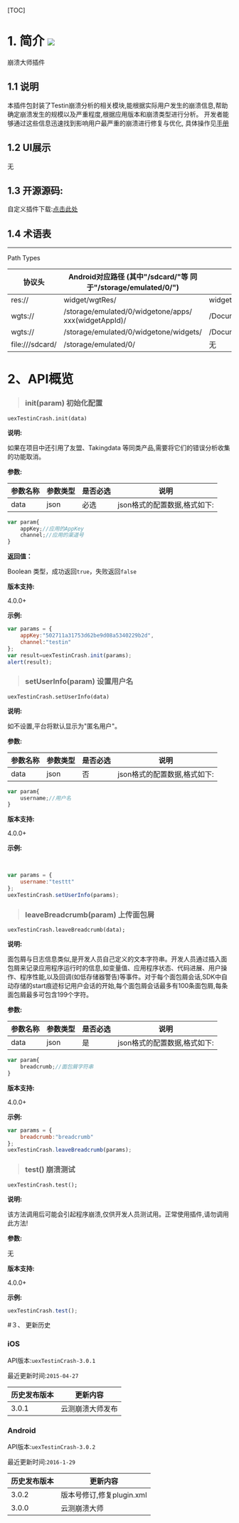 [TOC]

# 1. 简介 [![](http://appcan-download.oss-cn-beijing.aliyuncs.com/%E5%85%AC%E6%B5%8B%2Fgf.png)]()
崩溃大师插件

## 1.1 说明
本插件包封装了Testin崩溃分析的相关模块,能根据实际用户发生的崩溃信息,帮助确定崩溃发生的规模以及严重程度,根据应用版本和崩溃类型进行分析。
开发者能够通过这些信息迅速找到影响用户最严重的崩溃进行修复与优化, 具体操作见[手册](http://newdocx.appcan.cn/newdocx/docx?type=1046_975 "手册")

## 1.2 UI展示
无

## 1.3 开源源码:
自定义插件下载:[点击此处](http://plugin.appcan.cn/details.html?id=407_index)  

## 1.4 术语表

-----
Path Types

| 协议头             | Android对应路径 (其中"/sdcard/"等 同于"/storage/emulated/0/") | iOS对应路径                           |
| --------------- | ---------------------------------------- | --------------------------------- |
| res://          | widget/wgtRes/                           | widget/wgtRes                     |
| wgts://         | /storage/emulated/0/widgetone/apps/ xxx(widgetAppId)/ | /Documents/apps/xxx(widgetAppId)/ |
| wgts://         | /storage/emulated/0/widgetone/widgets/   | /Documents/widgets/               |
| file:///sdcard/ | /storage/emulated/0/                     | 无                                 |

# 2、API概览

> ### init(param) 初始化配置

`uexTestinCrash.init(data)`

**说明:**

如果在项目中还引用了友盟、Takingdata 等同类产品,需要将它们的错误分析收集的功能取消。

**参数:**

| 参数名称 | 参数类型 | 是否必选 | 说明                |
| ---- | ---- | ---- | ----------------- |
| data | json | 必选   | json格式的配置数据,格式如下: |

```javascript
var param{
	appKey;//应用的AppKey
	channel;//应用的渠道号
}
```

**返回值：**

Boolean 类型，成功返回`true`，失败返回`false`

**版本支持:**


4.0.0+                  

**示例:**

```javascript
var params = {
	appKey:"502711a31753d62be9d08a5340229b2d",
	channel:"testin"
};
var result=uexTestinCrash.init(params);
alert(result);
```

> ### setUserInfo(param) 设置用户名

`uexTestinCrash.setUserInfo(data)`

**说明:**

如不设置,平台将默认显示为"匿名用户"。
​                 

**参数:**

| 参数名称 | 参数类型 | 是否必选 | 说明                |
| ---- | ---- | ---- | ----------------- |
| data | json | 否    | json格式的配置数据,格式如下: |

```javascript
var param{
	username;//用户名
}
```

**版本支持:**


4.0.0+                  

**示例:**

​     

```javascript
var params = {
	username:"testtt"
};
uexTestinCrash.setUserInfo(params);
```


> ### leaveBreadcrumb(param) 上传面包屑

`uexTestinCrash.leaveBreadcrumb(data);`

**说明:**

面包屑与日志信息类似,是开发人员自己定义的文本字符串。开发人员通过插入面包屑来记录应用程序运行时的信息,如变量值、应用程序状态、代码进展、用户操作、程序性能,以及回调(如低存储器警告)等事件。对于每个面包屑会话,SDK中自动存储的start痕迹标记用户会话的开始,每个面包屑会话最多有100条面包屑,每条面包屑最多可包含199个字符。
​                 

**参数:**

| 参数名称 | 参数类型 | 是否必选 | 说明                |
| ---- | ---- | ---- | ----------------- |
| data | json | 是    | json格式的配置数据,格式如下: |

```javascript
var param{
	breadcrumb;//面包屑字符串
}
```

**版本支持:**


4.0.0+                 

**示例:**


```javascript
var params = {
	breadcrumb:"breadcrumb"
};
uexTestinCrash.leaveBreadcrumb(params);
```


> ### test() 崩溃测试

`uexTestinCrash.test();`

**说明:**

该方法调用后可能会引起程序崩溃,仅供开发人员测试用。正常使用插件,请勿调用此方法!

**参数:**

无             

**版本支持:**

4.0.0+                 

**示例:**


```javascript
uexTestinCrash.test();
```


#３、 更新历史

### iOS

API版本:`uexTestinCrash-3.0.1`

最近更新时间:`2015-04-27`

| 历史发布版本 | 更新内容     |
| ------ | -------- |
| 3.0.1  | 云测崩溃大师发布 |

### Android

API版本:`uexTestinCrash-3.0.2`

最近更新时间:`2016-1-29`

| 历史发布版本 | 更新内容               |
| ------ | ------------------ |
| 3.0.2  | 版本号修订,修复plugin.xml |
| 3.0.0  | 云测崩溃大师             |
